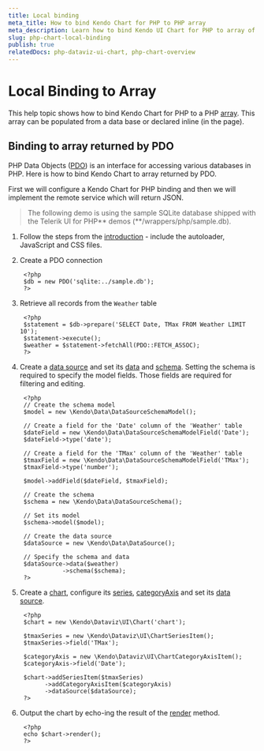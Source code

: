 ```yaml
---
title: Local binding
meta_title: How to bind Kendo Chart for PHP to PHP array
meta_description: Learn how to bind Kendo UI Chart for PHP to array of data
slug: php-chart-local-binding
publish: true
relatedDocs: php-dataviz-ui-chart, php-chart-overview
---
```


# Local Binding to Array

This help topic shows how to bind Kendo Chart for PHP to a PHP [array](http://php.net/manual/en/language.types.array.php). This array
can be populated from a data base or declared inline (in the page).

## Binding to array returned by PDO

PHP Data Objects ([PDO](http://www.php.net/manual/en/intro.pdo.php)) is an interface for accessing various databases in PHP. Here is how to bind Kendo Chart to array
returned by PDO.

First we will configure a Kendo Chart for PHP binding and then we will implement the remote service which will return JSON.


> The following demo is using the sample SQLite database shipped with the Telerik UI for PHP** demos (**/wrappers/php/sample.db).

1. Follow the steps from the [introduction](/kendo-ui/getting-started/using-kendo-with/php/introduction) - include the autoloader, JavaScript and CSS files.
1. Create a PDO connection

        <?php
        $db = new PDO('sqlite:../sample.db');
        ?>
1. Retrieve all records from the `Weather` table

        <?php
        $statement = $db->prepare('SELECT Date, TMax FROM Weather LIMIT 10');
        $statement->execute();
        $weather = $statement->fetchAll(PDO::FETCH_ASSOC);
        ?>
1. Create a [data source](/kendo-ui/api/wrappers/php/Kendo/Data/DataSource) and set its [data](/kendo-ui/api/wrappers/php/Kendo/Data/DataSource#data) and [schema](/kendo-ui/api/wrappers/php/Kendo/Data/DataSource#schema). Setting the schema is required to specify the model fields. Those fields are required for filtering and editing.

        <?php
        // Create the schema model
        $model = new \Kendo\Data\DataSourceSchemaModel();

        // Create a field for the 'Date' column of the 'Weather' table
        $dateField = new \Kendo\Data\DataSourceSchemaModelField('Date');
        $dateField->type('date');

        // Create a field for the 'TMax' column of the 'Weather' table
        $tmaxField = new \Kendo\Data\DataSourceSchemaModelField('TMax');
        $tmaxField->type('number');

        $model->addField($dateField, $tmaxField);

        // Create the schema
        $schema = new \Kendo\Data\DataSourceSchema();

        // Set its model
        $schema->model($model);

        // Create the data source
        $dataSource = new \Kendo\Data\DataSource();

        // Specify the schema and data
        $dataSource->data($weather)
                   ->schema($schema);
        ?>
1. Create a [chart](/kendo-ui/api/wrappers/php/Kendo/Dataviz/UI/Chart), configure its [series](/kendo-ui/api/wrappers/php/Kendo/Dataviz/UI/Chart#addSeriesItem), [categoryAxis](/kendo-ui/api/wrappers/php/Kendo/Dataviz/UI/Chart#addCategoryAxisItem) and set its [data source](/kendo-ui/api/wrappers/php/Kendo/Dataviz/UI/Chart#datasource).

        <?php
        $chart = new \Kendo\Dataviz\UI\Chart('chart');

        $tmaxSeries = new \Kendo\Dataviz\UI\ChartSeriesItem();
        $tmaxSeries->field('TMax');

        $categoryAxis = new \Kendo\Dataviz\UI\ChartCategoryAxisItem();
        $categoryAxis->field('Date');

        $chart->addSeriesItem($tmaxSeries)
              ->addCategoryAxisItem($categoryAxis)
              ->dataSource($dataSource);
        ?>
1. Output the chart by echo-ing the result of the [render](/kendo-ui/api/wrappers/php/Kendo/UI/Widget#render) method.

        <?php
        echo $chart->render();
        ?>

